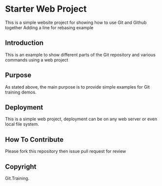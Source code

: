 # Starter Web Project

This is a simple website project for showing how to use Git and Github together
Adding a line for rebasing example

## Introduction

This is an example to show different parts of the Git repository and various commands using a web project
## Purpose

As stated above, the main purpose is to provide simple examples for Git training demos.

## Deployment

This is a simple web project, deployment can be on any web server or even local file system.

## How To Contribute

Please fork this repository then issue pull request for review
## Copyright
Git.Training.
